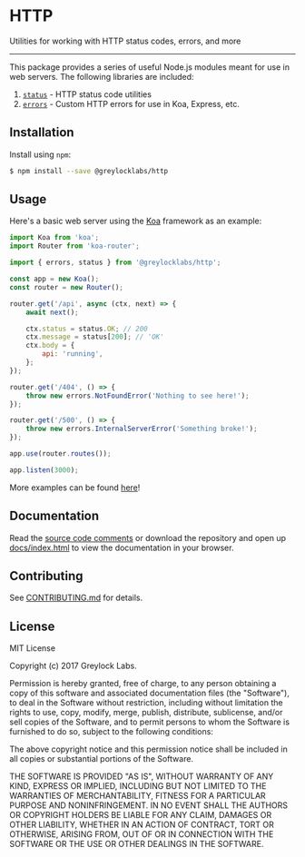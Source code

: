 # HTTP

Utilities for working with HTTP status codes, errors, and more

---

This package provides a series of useful Node.js modules meant for use in web servers. The following libraries are
included:

1. [`status`](src/status) - HTTP status code utilities
2. [`errors`](src/errors) - Custom HTTP errors for use in Koa, Express, etc.

## Installation

Install using `npm`:

```sh
$ npm install --save @greylocklabs/http
```

## Usage

Here's a basic web server using the [Koa](https://koajs.com) framework as an example:

```js
import Koa from 'koa';
import Router from 'koa-router';

import { errors, status } from '@greylocklabs/http';

const app = new Koa();
const router = new Router();

router.get('/api', async (ctx, next) => {
    await next();

    ctx.status = status.OK; // 200
    ctx.message = status[200]; // 'OK'
    ctx.body = {
        api: 'running',
    };
});

router.get('/404', () => {
    throw new errors.NotFoundError('Nothing to see here!');
});

router.get('/500', () => {
    throw new errors.InternalServerError('Something broke!');
});

app.use(router.routes());

app.listen(3000);
```

More examples can be found [here](examples)!

## Documentation

Read the [source code comments](src/index.js) or download the repository and open up [docs/index.html](docs/index.html)
to view the documentation in your browser.

## Contributing

See [CONTRIBUTING.md](.github/CONTRIBUTING.md) for details.

## License

MIT License

Copyright (c) 2017 Greylock Labs.

Permission is hereby granted, free of charge, to any person obtaining a copy
of this software and associated documentation files (the "Software"), to deal
in the Software without restriction, including without limitation the rights
to use, copy, modify, merge, publish, distribute, sublicense, and/or sell
copies of the Software, and to permit persons to whom the Software is
furnished to do so, subject to the following conditions:

The above copyright notice and this permission notice shall be included in all
copies or substantial portions of the Software.

THE SOFTWARE IS PROVIDED "AS IS", WITHOUT WARRANTY OF ANY KIND, EXPRESS OR
IMPLIED, INCLUDING BUT NOT LIMITED TO THE WARRANTIES OF MERCHANTABILITY,
FITNESS FOR A PARTICULAR PURPOSE AND NONINFRINGEMENT. IN NO EVENT SHALL THE
AUTHORS OR COPYRIGHT HOLDERS BE LIABLE FOR ANY CLAIM, DAMAGES OR OTHER
LIABILITY, WHETHER IN AN ACTION OF CONTRACT, TORT OR OTHERWISE, ARISING FROM,
OUT OF OR IN CONNECTION WITH THE SOFTWARE OR THE USE OR OTHER DEALINGS IN THE
SOFTWARE.
